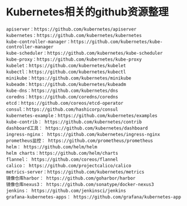 # Kubernetes相关的github资源整理
    apiserver：https://github.com/kubernetes/apiserver
    kubernetes：https://github.com/kubernetes/kubernetes
    kube-controller-manager：https://github.com/kubernetes/kube-controller-manager
    kube-scheduler：https://github.com/kubernetes/kube-scheduler
    kube-proxy：https://github.com/kubernetes/kube-proxy
    kubelet：https://github.com/kubernetes/kubelet
    kubectl：https://github.com/kubernetes/kubectl
    minikube：https://github.com/kubernetes/minikube
    kubeadm：https://github.com/kubernetes/kubeadm
    kube-dns：https://github.com/kubernetes/dns
    coredns：https://github.com/coredns/coredns
    etcd：https://github.com/coreos/etcd-operator
    consul：https://github.com/hashicorp/consul
    kubernetes-example：https://github.com/kubernetes/examples
    kube-contrib： https://github.com/kubernetes/contrib
    dashboard工具： https://github.com/kubernetes/dashboard
    ingress-nginx： https://github.com/kubernetes/ingress-nginx
    prometheus监控： https://github.com/prometheus/prometheus
    helm： https://github.com/helm/helm
    helm charts：https://github.com/helm/charts
    flannel： https://github.com/coreos/flannel
    calico： https://github.com/projectcalico/calico
    metrics-server：https://github.com/kubernetes/metrics
    镜像仓库harbor： https://github.com/goharbor/harbor
    镜像仓库nexus3： https://github.com/sonatype/docker-nexus3
    jenkins： https://github.com/jenkinsci/jenkins
    grafana-kubernetes-apps： https://github.com/grafana/kubernetes-app
